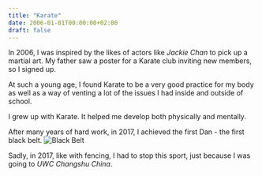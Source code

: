 ```yaml
---
title: "Karate"
date: 2006-01-01T00:00:00+02:00
draft: false
---
```


In 2006, I was inspired by the likes of actors like _Jackie Chan_ to pick up a
martial art. My father saw a poster for a Karate club inviting new members, so I
signed up.

At such a young age, I found Karate to be a very good practice for my body as
well as a way of venting a lot of the issues I had inside and outside of school.

I grew up with Karate. It helped me develop both physically and mentally.

After many years of hard work, in 2017, I achieved the first Dan - the first
black belt.
![Black
Belt](https://scontent-hkg3-1.xx.fbcdn.net/v/t31.0-8/16804230_1211280602313340_2855669937668512582_o.jpg?_nc_cat=111&oh=5e6e2b308252b067095493971e380c1d&oe=5C15CC88)

Sadly, in 2017, like with fencing, I had to stop this sport, just because I was
going to _UWC Changshu China_.
